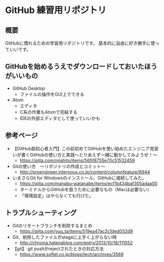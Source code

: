﻿# GitHub 練習用リポジトリ

## 概要

GitHubに慣れるための学習用リポジトリです。
基本的に自由に好き勝手に使っていいです。


## GitHubを始めるうえでダウンロードしておいたほうがいいもの

- GitHub Desktop
	- ファイルの操作をGUI上でできる
- Atom
	- エディタ
	- C系の作業もAtomで完結する
	- IDEの外部エディタとして使っていいかも


## 参考ページ

- 【GitHub超初心者入門】この前初めてGitHubを使い始めたエンジニア見習いが書くGitHubの使い方と実践～とりあえず一緒に動かしてみようぜ！～
	- https://qiita.com/nnahito/items/565f8755e70c51532459
- Gitの使い方　～リポジトリの作成とコミット～
	- http://proengineer.internous.co.jp/content/columnfeature/6944
- いまさらGit for Windowsのインストール、GitHubに接続してみた。
	- https://qiita.com/manabu-watanabe/items/ecf1b434baf305adaa00
	- ターミナルからGitHubを扱うために必要なもの（Macは必要ない）
	- 「環境設定」はやらなくても行けた。


## トラブルシューティング

- Gitのリモートブランチを削除するまとめ
	- https://qiita.com/yuu_ta/items/519ea47ac2c1ded032d9
- Git、削除したファイルがstageに上手く上がらない時
	- http://chroma.hatenablog.com/entry/2013/10/18/111052
- 【git】 git pushがrejectされたときの対応方法
	- https://www.softel.co.jp/blogs/tech/archives/3569
